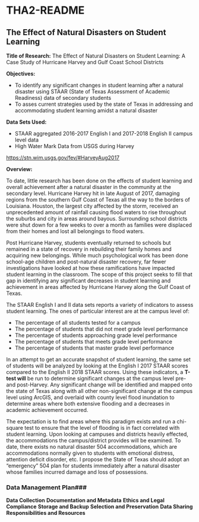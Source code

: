 # THA2-README
## **The Effect of Natural Disasters on Student Learning**

**Title of Research:**
The Effect of Natural Disasters on Student Learning: A Case Study of Hurricane Harvey and Gulf Coast School Districts 

**Objectives:**
* To identify any significant changes in student learning after a natural disaster using STAAR (State of Texas Assessment of Academic Readiness) data of secondary students
* To asses current strategies used by the state of Texas in addressing and accommodating student learning amidst a natural disaster

**Data Sets Used:** 
* STAAR aggregated 2016-2017 English I and 2017-2018 English II campus level data
* High Water Mark Data from USGS during Harvey

https://stn.wim.usgs.gov/fev/#HarveyAug2017


**Overview:** 

To date, little research has been done on the effects of student learning and overall achievement after a natural disaster in the community at the secondary level. Hurricane Harvey hit in late August of 2017, damaging regions from the southern Gulf Coast of Texas all the way to the borders of Louisiana. Houston, the largest city affected by the storm, received an unprecedented amount of rainfall causing flood waters to rise throughout the suburbs and city in areas around bayous. Surrounding school districts were shut down for a few weeks to over a month as families were displaced from their homes and lost all belongings to flood waters. 

Post Hurricane Harvey, students eventually returned to schools but remained in a state of recovery in rebuilding their family homes and acquiring new belongings. While much psychological work has been done school-age children and post-natural disaster recovery, far fewer investigations have looked at how these ramifications have impacted student learning in the classroom. The scope of this project seeks to fill that gap in identifying any significant decreases in student learning and achievement in areas affected by Hurricane Harvey along the Gulf Coast of Texas.

The STAAR English I and II data sets reports a variety of indicators to assess student learning. The ones of particular interest are at the campus level of: 
* The percentage of all students tested for a campus 
* The percentage of students that did not meet grade level performance
* The percentage of students approaching grade level performance
* The percentage of students that meets grade level performance
* The percentage of students that master grade level performance

In an attempt to get an accurate snapshot of student learning, the same set of students will be analyzed by looking at the English I 2017 STAAR scores compared to the English II 2018 STAAR scores. Using these indicators, a **T-test will** be run to determine significant changes at the campus level pre- and post-Harvey. Any significant change will be identified and mapped onto the state of Texas along with all other non-significant change at the campus level using ArcGIS, and overlaid with county level flood inundation to determine areas where both extensive flooding and a decreases in academic achievement occurred. 

The expectation is to find areas where this paradigm exists and run a chi-square test to ensure that the level of flooding is in fact correlated with student learning. Upon looking at campuses and districts heavily effected, the accommodations the campus/district provides will be examined. To date, there exists no natural disaster 504 accommodations, which are accommodations normally given to students with emotional distress, attention deficit disorder, etc. I propose the State of Texas should adopt an “emergency” 504 plan for students immediately after a natural disaster whose families incurred damage and loss of possessions. 

### Data Management Plan###
**Data Collection**
**Documentation and Metadata**
**Ethics and Legal Compliance**
**Storage and Backup**
**Selection and Preservation**
**Data Sharing**
**Responsibilities and Resources**





